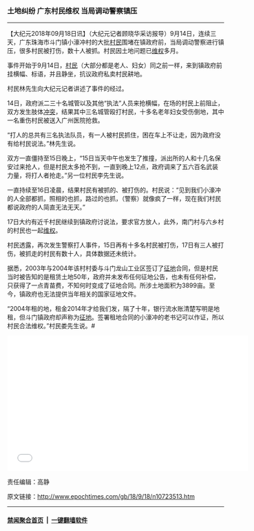 ### 土地纠纷 广东村民维权 当局调动警察镇压
------------------------

<p>【大纪元2018年09月18日讯】（大纪元记者顾晓华采访报导）9月14日，连续三天，广东珠海市斗门镇小濠冲村的大批<a href="http://www.epochtimes.com/gb/tag/%E6%9D%91%E6%B0%91.html">村民</a>围堵在镇政府前，当局调动警察进行镇压，很多村民被打伤，数十人被抓。村民因土地问题已<a href="http://www.epochtimes.com/gb/tag/%E7%BB%B4%E6%9D%83.html">维权</a>多月。</p>
<p>事件开始于9月14日，<a href="http://www.epochtimes.com/gb/tag/%E6%9D%91%E6%B0%91.html">村民</a>（大部分都是老人、妇女）同之前一样，来到镇政府前挂横幅、标语，并且静坐，抗议政府私卖村民耕地。</p>
<p>村民林先生向大纪元记者讲述了事件的经过。</p>
<p>14日，政府派二三十名城管以及其他“执法”人员来抢横幅，在场的村民上前阻止，双方发生肢体<a href="http://www.epochtimes.com/gb/tag/%E5%86%B2%E7%AA%81.html">冲突</a>，结果其中三名城管殴打村民，十多名老年妇女受伤倒地，其中一名重伤村民被送入广州医院抢救。</p>
<p>“打人的总共有三名执法队员，有一人被村民抓住，困在车上不让走，因为政府没有给村民说法。”林先生说。</p>
<p>双方一直僵持至15日晚上，“15日当天中午也发生了推撞，派出所的人和十几名保安过来抢人，但是村民太多抢不到，一直到晚上12点，政府调来了五六百名武装力量，将打人者抢走。”另一位村民李先生说。</p>
<p>一直持续至16日凌晨，结果村民有被抓的、被打伤的。村民说：“见到我们小濠冲的人全部都抓，照相的也抓，路过的也抓，（警察）就像疯了一样，现在我们村民都说政府的人简直无法无天。”</p>
<p>17日大约有近千村民继续到镇政府讨说法，要求官方放人，此外，南门村与六乡村的村民也一起<a href="http://www.epochtimes.com/gb/tag/%E7%BB%B4%E6%9D%83.html">维权</a>。</p>
<p>村民透露，再次发生警察打人事件，15日再有十多名村民被打伤，17日有三人被打伤，被抓走的村民有数十人，具体数据还未统计。</p>
<p>据悉，2003年与2004年该村村委与斗门龙山工业区签订了<a href="http://www.epochtimes.com/gb/tag/%E5%BE%81%E5%9C%B0.html">征地</a>合同，但是村民当时被告知的是租赁土地50年，政府并未发布任何征地公告，也未有任何补偿，只获得了一点青苗费，不知何时变成了征地合同。所涉土地面积为3899亩。至今，镇政府也无法提供当年相关的国家征地文件。</p>
<p>“2004年租的地，租金2014年才给我们发，隔了十年，银行流水账清楚写明是地租，但斗门镇政府却声称为<a href="http://www.epochtimes.com/gb/tag/%E5%BE%81%E5%9C%B0.html">征地</a>。签署租地合同的小濠冲的老书记可以作证，所以村民合法维权。”村民娄先生说。#</p>
<div class="video_fit_container"><iframe src="//www.youtube.com/embed/2A4LFCtH-YQ?rel=0" width="560" height="315" frameborder="0" allowfullscreen="allowfullscreen" data-mce-fragment="1"></iframe></div>
<p>责任编辑：高静</p>

原文链接：http://www.epochtimes.com/gb/18/9/18/n10723513.htm


------------------------
#### [禁闻聚合首页](https://github.com/gfw-breaker/banned-news/blob/master/README.md) &nbsp;|&nbsp;  [一键翻墙软件](https://github.com/gfw-breaker/nogfw/blob/master/README.md)